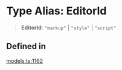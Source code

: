# Type Alias: EditorId

> **EditorId**: `"markup"` \| `"style"` \| `"script"`

## Defined in

[models.ts:1162](https://github.com/live-codes/livecodes/blob/3629bdf11c8b4252ba01b0fee8642e1c5812cc70/src/sdk/models.ts#L1162)